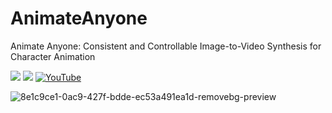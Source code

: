 # AnimateAnyone
Animate Anyone: Consistent and Controllable Image-to-Video Synthesis for Character Animation

<a href='https://humanaigc.github.io/animate-anyone/'><img src='https://img.shields.io/badge/Project-Page-Green'></a> <a href='https://arxiv.org/abs/'><img src='https://img.shields.io/badge/Paper-Arxiv-red'></a> [![YouTube](https://badges.aleen42.com/src/youtube.svg)](https://www.youtube.com/embed/8PCn5hLKNu4?si=8yvBeRNAJuxp77FZ)

![8e1c9ce1-0ac9-427f-bdde-ec53a491ea1d-removebg-preview](https://github.com/ongsoonfatt/ongsoonfatt/assets/153252051/b1bebc89-a3a3-4fd1-a804-4ad168e07b41)
